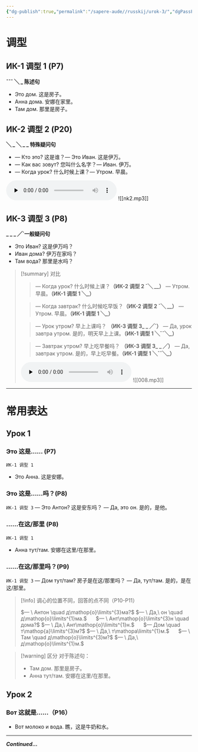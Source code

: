 ```yaml
---
{"dg-publish":true,"permalink":"/sapere-aude//russkij/urok-3/","dgPassFrontmatter":true}
---
```


# 调型
## ИК-1 调型 1 (P7)

**¯¯¯ ╲ _ 陈述句**

- Это дом. 这是房子。
- Анна дома. 安娜在家里。
- Там дом. 那里是房子。

## ИК-2 调型 2 (P20)

**╲ _ ╲ _ _ 特殊疑问句**

- — Кто это? 这是谁？— Это Иван. 这是伊万。
- — Как вас зовут? 您叫什么名字？— Иван. 伊万。
- — Когда урок? 什么时候上课？— Утром. 早晨。

<audio id="audio" controls="" preload="none"><source id="mp3" src="https://huangyahui.com/img/user/TARDIS/Assets/2023/nk2.mp3"></audio>
![[nk2.mp3]]

## ИК-3 调型 3 (P8)

**_ _ _ ╱\`一般疑问句**

- Это Иван? 这是伊万吗？
- Иван дома? 伊万在家吗？
- Там вода? 那里是水吗？

>[!summary] 对比
>>— Когда урок? 什么时候上课？**（ИК-2 调型 2 ¯╲ __）**
>>— Утром. 早晨。**（ИК-1 调型 1 ╲_）**
>  
>>— Когда завтрак? 什么时候吃早饭？**（ИК-2 调型 2 ¯╲ __）**
>> — Утром. 早晨。**（ИК-1 调型 1 ╲_）**
>   
>>— Урок утром? 早上上课吗？ **（ИК-3 调型 3_ _ ╱\`）**
>>— Да, урок завтра утром. 是的，明天早上上课。**（ИК-1 调型 1 ╲¯¯╲_）**
>   
>> — Завтрак утром?  早上吃早餐吗？ **（ИК-3 调型 3_ _ ╱）**
>> — Да, завтрак утром. 是的，早上吃早餐。**（ИК-1 调型 1 ╲¯¯╲_）**
>
><audio id="audio" controls="" preload="none"><source id="mp3" src="https://huangyahui.com/img/user/TARDIS/Assets/2023/008.mp3"></audio>
![[008.mp3]]

---
# 常用表达
## Урок 1
### Это 这是…… (P7)
`ИК-1 调型 1` 
- Это Анна. 这是安娜。

### Это 这是……吗？(P8)
`ИК-1 调型 3` 
— Это Антон? 这是安东吗？
— Да, это он. 是的，是他。

### ……在这/那里 (P8)
`ИК-1 调型 1` 
- Анна тут/там. 安娜在这里/在那里。

### ……在这/那里吗？(P9)
`ИК-1 调型 3` 
— Дом тут/там? 房子是在这/那里吗？
— Да, тут/там. 是的，是在这/那里。

>[!info] 调心的位置不同，回答的点不同（P10-P11）
>
> $— \ Антон \quad д\mathop{о}\limits^{3}ма?$
>$— \ Да,\ он \quad д\mathop{о}\limits^{1}ма.$
>$\quad$
>$— \ Ант\mathop{о}\limits^{3}н \quad дома?$
>$— \ Да,\ Ант\mathop{о}\limits^{1}н.$
>$\quad$
>$— Дом \quad т\mathop{а}\limits^{3}м?$
>$— \ Да,\ т\mathopа\limits^{1}м.$
>$\quad$
>$— \ Там \quad д\mathop{о}\limits^{3}м?$
>$— \ Да,\ д\mathop{о}\limits^{1}м.$

>[!warning] 区分
>对于陈述句：
>
>- Там дом. 那里是房子。
>- Анна тут/там. 安娜在这里/在那里。

## Урок 2
### Вот 这就是……（P16）
- Вот молоко и вода. 瞧，这是牛奶和水。
---
***Continued...***